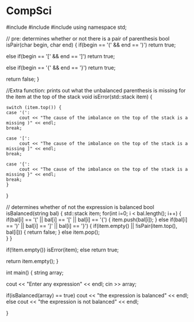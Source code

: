 # CompSci
#include <iostream>
#include <stack>
#include <string>
using namespace std;

// pre: determines whether or not there is a pair of parenthesis
bool isPair(char begin, char end)
{
   if(begin == '(' && end == ')')
	return true;

   else if(begin == '[' && end == ']')
        return true;

   else if(begin == '{' && end == '}')
	return true;
   
   return false;
}

//Extra function:  prints out what the unbalanced parenthesis is missing for the item at the top of the stack
 void isError(std::stack <char> item)
 {

    switch (item.top()) {
    case '(':
         cout << "The cause of the imbalance on the top of the stack is a missing )" << endl;
    break;

    case '[':
         cout << "The cause of the imbalance on the top of the stack is a missing ]" << endl;
    break;

    case '{':
         cout << "The cause of the imbalance on the top of the stack is a missing }" << endl;
    break;
    }
  }

// determines whether of not the expression is balanced
bool isBalanced(string bal)
{
   std::stack <char> item;
   for(int i=0; i < bal.length(); i++)
   {
	if(bal[i] == '(' || bal[i] == '[' || bal[i] == '{')
	{
	   item.push(bal[i]);
        }
        else if(bal[i] == ')' || bal[i] == ']' || bal[i] == '}')
        {
	    if(item.empty() || !isPair(item.top(), bal[i]))
            {
		return false;
	    }
	    else
	       item.pop();	
       }
    }

  if(!item.empty())
     isError(item);
  else
    return true;
 
   return item.empty();
}



int main()
{
   string array;

   cout << "Enter any expression" << endl;
   cin  >> array;

   if(isBalanced(array) == true)
      cout << "the expression is balanced" << endl;
   else
      cout << "the expression is not balanced" << endl;
      


}
